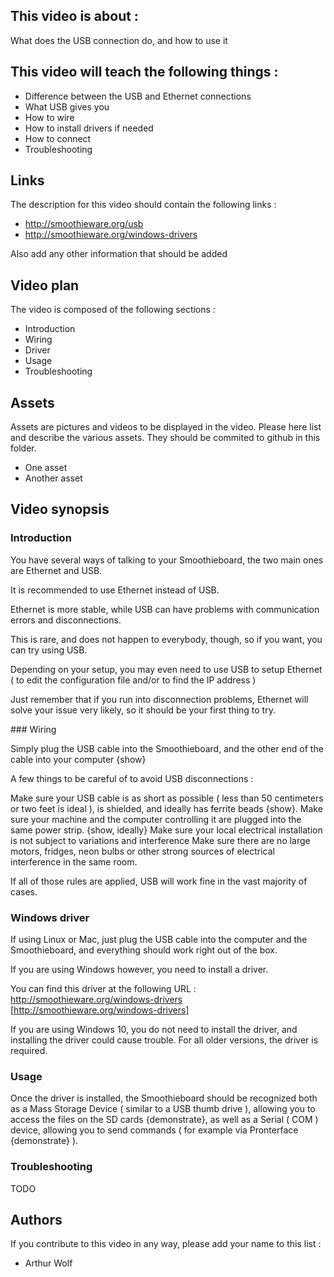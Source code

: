 ## This video is about : 

What does the USB connection do, and how to use it

## This video will teach the following things : 

* Difference between the USB and Ethernet connections
* What USB gives you
* How to wire
* How to install drivers if needed
* How to connect
* Troubleshooting

## Links 

The description for this video should contain the following links : 

* http://smoothieware.org/usb
* http://smoothieware.org/windows-drivers

Also add any other information that should be added

## Video plan

The video is composed of the following sections : 

* Introduction
* Wiring
* Driver
* Usage
* Troubleshooting

## Assets

Assets are pictures and videos to be displayed in the video.
Please here list and describe the various assets. They should be commited to github in this folder.

* One asset
* Another asset

## Video synopsis

### Introduction

You have several ways of talking to your Smoothieboard, the two main ones are Ethernet and USB.

It is recommended to use Ethernet instead of USB. 

Ethernet is more stable, while USB can have problems with communication errors and disconnections. 

This is rare, and does not happen to everybody, though, so if you want, you can try using USB.

Depending on your setup, you may even need to use USB to setup Ethernet ( to edit the configuration file and/or to find the IP address )

Just remember that if you run into disconnection problems, Ethernet will solve your issue very likely, so it should be your first thing to try.

### Wiring

Simply plug the USB cable into the Smoothieboard, and the other end of the cable into your computer {show}

A few things to be careful of to avoid USB disconnections : 

Make sure your USB cable is as short as possible ( less than 50 centimeters or two feet is ideal ), is shielded, and ideally has ferrite beads {show}.
Make sure your machine and the computer controlling it are plugged into the same power strip. {show, ideally}
Make sure your local electrical installation is not subject to variations and interference 
Make sure there are no large motors, fridges, neon bulbs or other strong sources of electrical interference in the same room.

If all of those rules are applied, USB will work fine in the vast majority of cases.

### Windows driver

If using Linux or Mac, just plug the USB cable into the computer and the Smoothieboard, and everything should work right out of the box.

If you are using Windows however, you need to install a driver.

You can find this driver at the following URL : http://smoothieware.org/windows-drivers [http://smoothieware.org/windows-drivers]

If you are using Windows 10, you do not need to install the driver, and installing the driver could cause trouble. 
For all older versions, the driver is required.

### Usage

Once the driver is installed, the Smoothieboard should be recognized both as a Mass Storage Device ( similar to a USB thumb drive ), allowing you to access the files on the SD cards {demonstrate}, as well as a Serial ( COM ) device, allowing you to send commands ( for example via Pronterface {demonstrate} ).

### Troubleshooting

TODO

## Authors

If you contribute to this video in any way, please add your name to this list : 

* Arthur Wolf

